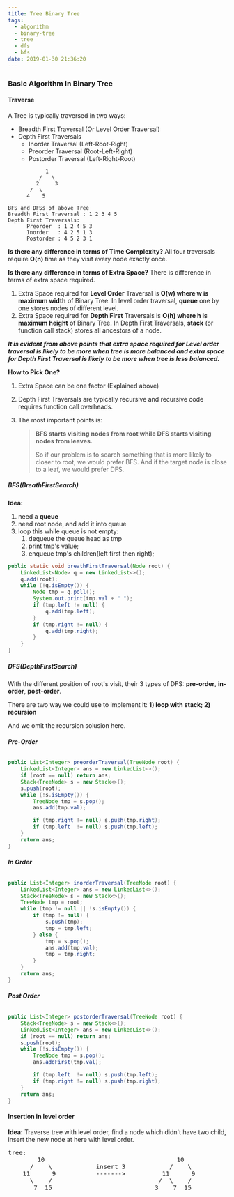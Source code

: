 ```yaml
---
title: Tree Binary Tree
tags:
  - algorithm
  - binary-tree
  - tree
  - dfs
  - bfs
date: 2019-01-30 21:36:20
---
```


### Basic Algorithm In Binary Tree

#### Traverse

A Tree is typically traversed in two ways:

- Breadth First Traversal (Or Level Order Traversal)
- Depth First Traversals
  - Inorder Traversal (Left-Root-Right)
  - Preorder Traversal (Root-Left-Right)
  - Postorder Traversal (Left-Right-Root)

```
            1
          /   \
         2     3
       /  \
      4    5

BFS and DFSs of above Tree
Breadth First Traversal : 1 2 3 4 5
Depth First Traversals:
      Preorder  : 1 2 4 5 3
      Inorder   : 4 2 5 1 3
      Postorder : 4 5 2 3 1
```

**Is there any difference in terms of Time Complexity?**
All four traversals require **O(n)** time as they visit every node exactly once.

**Is there any difference in terms of Extra Space?**
There is difference in terms of extra space required.

1. Extra Space required for **Level Order** Traversal is **O(w) where w is maximum width** of Binary Tree. In level order traversal, **queue** one by one stores nodes of different level.
2. Extra Space required for **Depth First** Traversals is **O(h) where h is maximum height** of Binary Tree. In Depth First Traversals, **stack** (or function call stack) stores all ancestors of a node.

**_It is evident from above points that extra space required for Level order traversal is likely to be more when tree is more balanced and extra space for Depth First Traversal is likely to be more when tree is less balanced._**

**How to Pick One?**

1. Extra Space can be one factor (Explained above)

2. Depth First Traversals are typically recursive and recursive code requires function call overheads.

3. The most important points is:

   > **BFS starts visiting nodes from root while DFS starts visiting nodes from leaves.**
   >
   > So if our problem is to search something that is more likely to closer to root, we would prefer BFS. And if the target node is close to a leaf, we would prefer DFS.

##### BFS(BreathFirstSearch)

**Idea:**

1. need a **queue**
2. need root node, and add it into queue
3. loop this while queue is not empty:
   1. dequeue the queue head as tmp
   2. print tmp's value;
   3. enqueue tmp's children(left first then right);

```java
public static void breathFirstTraversal(Node root) {
    LinkedList<Node> q = new LinkedList<>();
    q.add(root);
    while (!q.isEmpty()) {
        Node tmp = q.poll();
        System.out.print(tmp.val + " ");
        if (tmp.left != null) {
            q.add(tmp.left);
        }
        if (tmp.right != null) {
            q.add(tmp.right);
        }
    }
}
```

##### DFS(DepthFirstSearch)

With the different position of root's visit, their 3 types of DFS: **pre-order**, **in-order**, **post-order**.

There are two way we could use to implement it: **1) loop with stack; 2) recursion**

And we omit the recursion solusion here.

###### **Pre-Order**

```java
public List<Integer> preorderTraversal(TreeNode root) {
    LinkedList<Integer> ans = new LinkedList<>();
    if (root == null) return ans;
    Stack<TreeNode> s = new Stack<>();
    s.push(root);
    while (!s.isEmpty()) {
        TreeNode tmp = s.pop();
        ans.add(tmp.val);

        if (tmp.right != null) s.push(tmp.right);
        if (tmp.left  != null) s.push(tmp.left);
    }
    return ans;
}
```

###### **In Order**

```java
public List<Integer> inorderTraversal(TreeNode root) {
    LinkedList<Integer> ans = new LinkedList<>();
    Stack<TreeNode> s = new Stack<>();
    TreeNode tmp = root;
    while (tmp != null || !s.isEmpty()) {
        if (tmp != null) {
            s.push(tmp);
            tmp = tmp.left;
        } else {
            tmp = s.pop();
            ans.add(tmp.val);
            tmp = tmp.right;
        }
    }
    return ans;
}
```

###### **Post Order**

```java
public List<Integer> postorderTraversal(TreeNode root) {
    Stack<TreeNode> s = new Stack<>();
    LinkedList<Integer> ans = new LinkedList<>();
    if (root == null) return ans;
    s.push(root);
    while (!s.isEmpty()) {
        TreeNode tmp = s.pop();
        ans.addFirst(tmp.val);

        if (tmp.left  != null) s.push(tmp.left);
        if (tmp.right != null) s.push(tmp.right);
    }
    return ans;
}
```

#### Insertion in level order

**Idea:** Traverse tree with level order, find a node which didn't have two child, insert the new node at here with level order.

<pre>
tree: 
        10                                    10
      /    \            insert 3            /    \
    11      9           -------&gt;          11      9
      \    /                             /  \    /
       7  15                            3    7  15
</pre>

